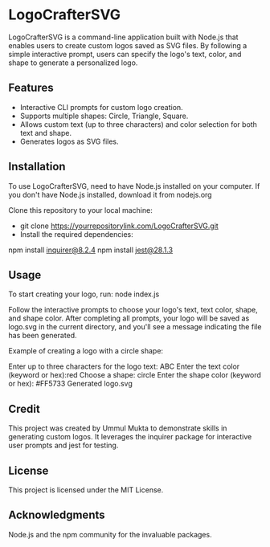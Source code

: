 # LogoCrafterSVG
LogoCrafterSVG is a command-line application built with Node.js that enables users to create custom logos saved as SVG files. By following a simple interactive prompt, users can specify the logo's text, color, and shape to generate a personalized logo.

## Features
- Interactive CLI prompts for custom logo creation.
- Supports multiple shapes: Circle, Triangle, Square.
- Allows custom text (up to three characters) and color selection for both text and shape.
- Generates logos as SVG files.
 
## Installation
To use LogoCrafterSVG, need to have Node.js installed on your computer. If you don't have Node.js installed, download it from nodejs.org

Clone this repository to your local machine:
- git clone https://yourrepositorylink.com/LogoCrafterSVG.git
- Install the required dependencies:
  
npm install inquirer@8.2.4
npm install jest@28.1.3

## Usage
To start creating your logo, run:
node index.js

Follow the interactive prompts to choose your logo's text, text color, shape, and shape color. After completing all prompts, your logo will be saved as logo.svg in the current directory, and you'll see a message indicating the file has been generated.

Example of creating a logo with a circle shape:

Enter up to three characters for the logo text: ABC
Enter the text color (keyword or hex):red
Choose a shape: circle
Enter the shape color (keyword or hex): #FF5733
Generated logo.svg

## Credit
This project was created by Ummul Mukta to demonstrate skills in generating custom logos. It leverages the inquirer package for interactive user prompts and jest for testing.


## License
This project is licensed under the MIT License.

## Acknowledgments
Node.js and the npm community for the invaluable packages.
